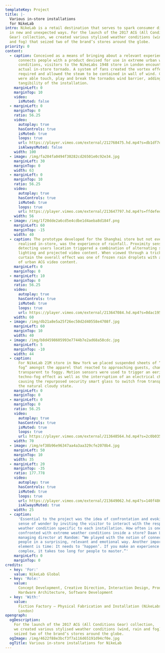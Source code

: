 ```yaml
---
templateKey: Project
title: |-
  Various in-store installations
  for NikeLab
intro: NikeLab is a retail destination that serves to spark consumer discovery
  in new and unexpected ways. For the launch of the 2017 ACG (All Conditions
  Gear) collection, we created various stylised weather conditions (wind, rain
  and fog) that seized two of the brand’s stores around the globe.
priority: 0
content:
  - caption: Conceived as a means of bringing about a relevant experience that
      connects people with a product devised for use in extreme urban weather
      conditions, visitors to the NikeLabs 1948 store in London encountered an
      actual in-store tornado. A system of fans created the vortex effect
      required and allowed the steam to be contained in wall of wind. Customers
      were able touch, play and break the tornados wind barrier, adding to the
      tangibility of the installation.
    marginLeft: 0
    marginTop: 10
    video:
      isMuted: false
  - marginLeft: 0
    marginTop: 0
    ratio: 56.25
    video:
      autoplay: true
      hasControls: true
      isMuted: true
      loops: true
      url: https://player.vimeo.com/external/212768475.hd.mp4?s=db1df7d4a0a2de382171f68df4e222eded174bf4&profile_id=119
      isAlwaysMuted: false
    width: 100
  - image: /img/fa204fa0494f30282cd26501e0c92e34.jpg
    marginLeft: 30
    marginTop: 0
    width: 63
  - marginLeft: 0
    marginTop: 10
    ratio: 56.25
    video:
      autoplay: true
      hasControls: true
      isMuted: true
      loops: true
      url: https://player.vimeo.com/external/213647797.hd.mp4?s=ffdefed446dbeb98b6dbb99476938f725c236a85&profile_id=119
    width: 56
  - image: /img/1f20dde2a6cd5e4cdbe1d4aeba8d184f.png
    marginLeft: 60
    marginTop: -15
    width: 40
  - caption: The prototype developed for the Shanghai store but not eventually
      realised in-store, was the experience of rainfall. Proximity sensors
      detecting users location triggered a combination of alternating strobe
      lighting and projected video content. When viewed through a trickling rain
      curtain the overall effect was one of frozen rain droplets with a backdrop
      of urban ACG video content.
    marginLeft: 0
    marginTop: 0
  - marginLeft: 10
    marginTop: 0
    ratio: 56.25
    video:
      autoplay: true
      hasControls: true
      isMuted: true
      loops: true
      url: https://player.vimeo.com/external/213647084.hd.mp4?s=0dac195a0cb8cccd43117dd36bc6a16095d91be5&profile_id=119
    width: 60
  - image: /img/db21a8e5a25f26ec50d2d40558e4708f.jpg
    marginLeft: 60
    marginTop: 10
    width: 40
  - image: /img/b8d4598605993e7744b7e2ad68a58cdc.jpg
    marginLeft: 5
    marginTop: -10
    width: 44
  - caption:
      For NikeLab 21M store in New York we placed suspended sheets of “smart
      fog” amongst the apparel that reacted to approaching guests, changing from
      transparent to foggy. Motion sensors were used to trigger an eerie
      techno-fog effect as well as the interruption of an electrical charge
      causing the repurposed security smart glass to switch from transparent to
      the natural cloudy state.
    marginLeft: 0
    marginTop: 0
  - marginLeft: 0
    marginTop: 0
    ratio: 56.25
    video:
      autoplay: true
      hasControls: true
      isMuted: true
      loops: true
      url: https://player.vimeo.com/external/213648564.hd.mp4?s=2c0b0355f24c52a34d377f46342e1d6b5abf6514&profile_id=119
    width: 70
  - image: /img/ef38b96e96347aa4a3aa329cfe2078b4.jpg
    marginLeft: 50
    marginTop: 10
    width: 35
  - marginLeft: 20
    marginTop: -35
    ratio: 177.778
    video:
      autoplay: true
      hasControls: true
      isMuted: true
      loops: true
      url: https://player.vimeo.com/external/213649062.hd.mp4?s=140f4865386d492a2fab57cdf81ebb7594dc975e&profile_id=119
      isAlwaysMuted: true
    width: 25
  - caption:
      'Essential to the project was the idea of confrontation and evoking a
      sense of wonder by inviting the visitor to interact with the respective
      weather condition specific to each installation. How often is one
      confronted with extreme weather conditions inside a store? Daan Lucas,
      managing director at Random: “We played with the notion of connecting to
      people in a surprising, relevant and emotional way. Another important
      element is time: It needs to ‘happen’. If you make an experience too
      complex, it takes too long for people to master.”'
    marginLeft: 0
    marginTop: 0
credits:
  - key: 'For:'
    value: NikeLab Global
  - key: 'Role:'
    value:
      Concept Development, Creative Direction, Interaction Design, Production,
      Hardware Architecture, Software Development
  - key: 'With:'
    value:
      Fiction Factory — Physical Fabrication and Installation (NikeLabs 1948
      London)
opengraph:
  ogDescription:
    For the launch of the 2017 ACG (All Conditions Gear) collection,
    we created various stylised weather conditions (wind, rain and fog) that
    seized two of the brand’s stores around the globe.
  ogImage: /img/4622f88e3bcf3f7a116d65191d94cf0e.jpg
  ogTitle: Various in-store installations for NikeLab
---
```

